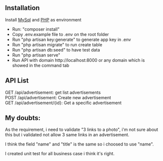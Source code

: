 ## Installation

Install [MySql](https://www.mysql.com/) and [PHP](https://www.php.net/) as environment <br>
- Run: "composer install"<br>
- Copy .env.example file to .env on the root folder<br>
- Run "php artisan key:generate" to generate app key in .env <br>
- Run "php artisan migrate" to run create table <br>
- Run "php artisan db:seed" to have test data<br>
- Run "php artisan serve"<br>
- Run API with domain http://localhost:8000 or any domain which is showed in the command tab

## API List
GET /api/advertisement: get list advertisements<br>
POST /api/advertisement: Create new advertisement<br>
GET /api/advertisement/{id}: Get a specific advertisement<br>

## My doubts:
As the requirement, i need to validate "3 links to a photo", 
i'm not sure about this but i validated not allow 3 same links in an advertisement.

I think the field "name" and "title" is the same so i choosed to use "name".

I created unit test for all business case i think it's right.
